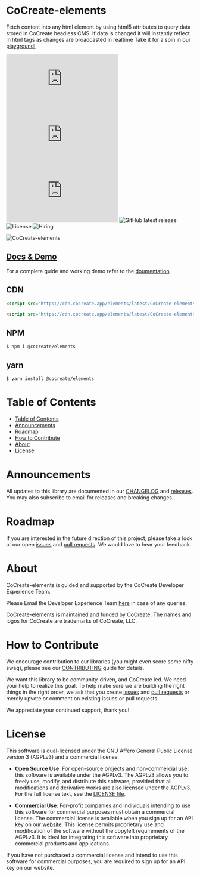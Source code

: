 # CoCreate-elements

Fetch content into any html element by using html5 attributes to query data stored in CoCreate headless CMS. If data is changed it will instantly reflect in html tags as changes are broadcasted in realtime Take it for a spin in our [playground!](https://cocreate.app/docs/elements)

![minified](https://img.badgesize.io/https://cdn.cocreate.app/elements/latest/CoCreate-elements.min.js?style=flat-square&label=minified&color=orange)
![gzip](https://img.badgesize.io/https://cdn.cocreate.app/elements/latest/CoCreate-elements.min.js?compression=gzip&style=flat-square&label=gzip&color=yellow)
![brotli](https://img.badgesize.io/https://cdn.cocreate.app/elements/latest/CoCreate-elements.min.js?compression=brotli&style=flat-square&label=brotli)
![GitHub latest release](https://img.shields.io/github/v/release/CoCreate-app/CoCreate-elements?style=flat-square)
![License](https://img.shields.io/github/license/CoCreate-app/CoCreate-elements?style=flat-square)
![Hiring](https://img.shields.io/static/v1?style=flat-square&label=&message=Hiring&color=blueviolet)

![CoCreate-elements](https://cdn.cocreate.app/docs/CoCreate-elements.gif)

## [Docs & Demo](https://cocreate.app/docs/elements)

For a complete guide and working demo refer to the [doumentation](https://cocreate.app/docs/elements)

## CDN

```html
<script src="https://cdn.cocreate.app/elements/latest/CoCreate-elements.min.js"></script>
```

```html
<script src="https://cdn.cocreate.app/elements/latest/CoCreate-elements.min.css"></script>
```

## NPM

```shell
$ npm i @cocreate/elements
```

## yarn

```shell
$ yarn install @cocreate/elements
```

# Table of Contents

-   [Table of Contents](#table-of-contents)
-   [Announcements](#announcements)
-   [Roadmap](#roadmap)
-   [How to Contribute](#how-to-contribute)
-   [About](#about)
-   [License](#license)

<a name="announcements"></a>

# Announcements

All updates to this library are documented in our [CHANGELOG](https://github.com/CoCreate-app/CoCreate-elements/blob/master/CHANGELOG.md) and [releases](https://github.com/CoCreate-app/CoCreate-elements/releases). You may also subscribe to email for releases and breaking changes.

<a name="roadmap"></a>

# Roadmap

If you are interested in the future direction of this project, please take a look at our open [issues](https://github.com/CoCreate-app/CoCreate-elements/issues) and [pull requests](https://github.com/CoCreate-app/CoCreate-elements/pulls). We would love to hear your feedback.

<a name="about"></a>

# About

CoCreate-elements is guided and supported by the CoCreate Developer Experience Team.

Please Email the Developer Experience Team [here](mailto:develop@cocreate.app) in case of any queries.

CoCreate-elements is maintained and funded by CoCreate. The names and logos for CoCreate are trademarks of CoCreate, LLC.

<a name="contribute"></a>

# How to Contribute

We encourage contribution to our libraries (you might even score some nifty swag), please see our [CONTRIBUTING](https://github.com/CoCreate-app/CoCreate-elements/blob/master/CONTRIBUTING.md) guide for details.

We want this library to be community-driven, and CoCreate led. We need your help to realize this goal. To help make sure we are building the right things in the right order, we ask that you create [issues](https://github.com/CoCreate-app/CoCreate-elements/issues) and [pull requests](https://github.com/CoCreate-app/CoCreate-elements/pulls) or merely upvote or comment on existing issues or pull requests.

We appreciate your continued support, thank you!

<a name="license"></a>

# License

This software is dual-licensed under the GNU Affero General Public License version 3 (AGPLv3) and a commercial license.

-   **Open Source Use**: For open-source projects and non-commercial use, this software is available under the AGPLv3. The AGPLv3 allows you to freely use, modify, and distribute this software, provided that all modifications and derivative works are also licensed under the AGPLv3. For the full license text, see the [LICENSE file](https://github.com/CoCreate-app/CoCreate-element/blob/master/LICENSE).

-   **Commercial Use**: For-profit companies and individuals intending to use this software for commercial purposes must obtain a commercial license. The commercial license is available when you sign up for an API key on our [website](https://cocreate.app). This license permits proprietary use and modification of the software without the copyleft requirements of the AGPLv3. It is ideal for integrating this software into proprietary commercial products and applications.

If you have not purchased a commercial license and intend to use this software for commercial purposes, you are required to sign up for an API key on our website.
